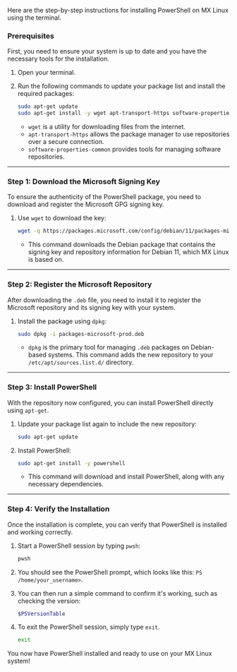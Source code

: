 Here are the step-by-step instructions for installing PowerShell on MX Linux using the terminal.

### Prerequisites

First, you need to ensure your system is up to date and you have the necessary tools for the installation.

1.  Open your terminal.

2.  Run the following commands to update your package list and install the required packages:

    ```bash
    sudo apt-get update
    sudo apt-get install -y wget apt-transport-https software-properties-common
    ```

      * `wget` is a utility for downloading files from the internet.
      * `apt-transport-https` allows the package manager to use repositories over a secure connection.
      * `software-properties-common` provides tools for managing software repositories.

-----

### Step 1: Download the Microsoft Signing Key

To ensure the authenticity of the PowerShell package, you need to download and register the Microsoft GPG signing key.

1.  Use `wget` to download the key:

    ```bash
    wget -q https://packages.microsoft.com/config/debian/11/packages-microsoft-prod.deb
    ```

      * This command downloads the Debian package that contains the signing key and repository information for Debian 11, which MX Linux is based on.

-----

### Step 2: Register the Microsoft Repository

After downloading the `.deb` file, you need to install it to register the Microsoft repository and its signing key with your system.

1.  Install the package using `dpkg`:

    ```bash
    sudo dpkg -i packages-microsoft-prod.deb
    ```

      * `dpkg` is the primary tool for managing `.deb` packages on Debian-based systems. This command adds the new repository to your `/etc/apt/sources.list.d/` directory.

-----

### Step 3: Install PowerShell

With the repository now configured, you can install PowerShell directly using `apt-get`.

1.  Update your package list again to include the new repository:

    ```bash
    sudo apt-get update
    ```

2.  Install PowerShell:

    ```bash
    sudo apt-get install -y powershell
    ```

      * This command will download and install PowerShell, along with any necessary dependencies.

-----

### Step 4: Verify the Installation

Once the installation is complete, you can verify that PowerShell is installed and working correctly.

1.  Start a PowerShell session by typing `pwsh`:

    ```bash
    pwsh
    ```

2.  You should see the PowerShell prompt, which looks like this: `PS /home/your_username>`.

3.  You can then run a simple command to confirm it's working, such as checking the version:

    ```bash
    $PSVersionTable
    ```

4.  To exit the PowerShell session, simply type `exit`.

    ```bash
    exit
    ```

You now have PowerShell installed and ready to use on your MX Linux system\!
